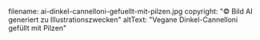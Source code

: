 filename: ai-dinkel-cannelloni-gefuellt-mit-pilzen.jpg
copyright: "© Bild AI generiert zu Illustrationszwecken"
altText: "Vegane Dinkel-Cannelloni gefüllt mit Pilzen"